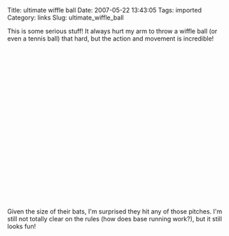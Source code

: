 Title: ultimate wiffle ball
Date: 2007-05-22 13:43:05
Tags: imported
Category: links
Slug: ultimate_wiffle_ball


This is some serious stuff!  It always hurt my arm to throw a wiffle ball (or even a tennis ball) that hard, but the action and movement is incredible!

<object width="425" height="350"><param name="movie" value="http://www.youtube.com/v/GMk-ZXEhpOE"></param><param name="wmode" value="transparent"></param><embed src="http://www.youtube.com/v/GMk-ZXEhpOE" type="application/x-shockwave-flash" wmode="transparent" width="425" height="350"></embed></object>

Given the size of their bats, I'm surprised they hit any of those pitches.  I'm still not totally clear on the rules (how does base running work?), but it still looks fun!
